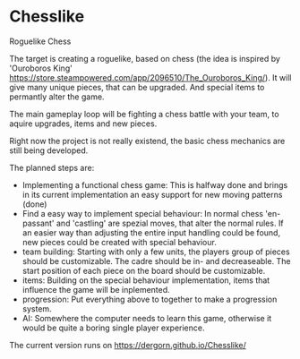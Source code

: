 # Chesslike

Roguelike Chess

The target is creating a roguelike, based on chess (the idea is inspired by 'Ouroboros King' https://store.steampowered.com/app/2096510/The_Ouroboros_King/). It will give many unique pieces, that can be upgraded. And special items to permantly alter the game.

The main gameplay loop will be fighting a chess battle with your team, to aquire upgrades, items and new pieces.

Right now the project is not really existend, the basic chess mechanics are still being developed.

The planned steps are:

- Implementing a functional chess game: This is halfway done and brings in its current implementation an easy support for new moving patterns (done)
- Find a easy way to implement special behaviour: In normal chess 'en-passant' and 'castling' are spezial moves, that alter the normal rules. If an easier way than adjusting the entire input handling could be found, new pieces could be created with special behaviour.
- team building: Starting with only a few units, the players group of pieces should be customizable. The cadre should be in- and decreaseable. The start position of each piece on the board should be customizable.
- items: Building on the special behaviour implementation, items that influence the game will be inplemented.
- progression: Put everything above to together to make a progression system.
- AI: Somewhere the computer needs to learn this game, otherwise it would be quite a boring single player experience.

The current version runs on https://dergorn.github.io/Chesslike/
